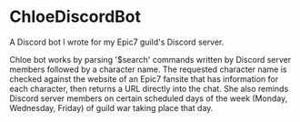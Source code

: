 # ChloeDiscordBot
A Discord bot I wrote for my Epic7 guild's Discord server.

Chloe bot works by parsing '$search' commands written by Discord server members followed by a character name.
The requested character name is checked against the website of an Epic7 fansite that has information for each character, then returns a URL directly into the chat.
She also reminds Discord server members on certain scheduled days of the week (Monday, Wednesday, Friday) of guild war taking place that day.
